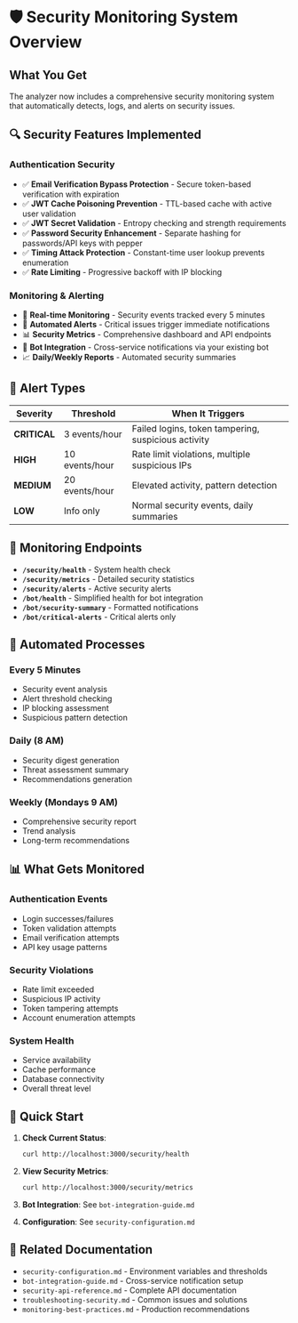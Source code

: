 # 🛡️ Security Monitoring System Overview

## What You Get

The analyzer now includes a comprehensive security monitoring system that automatically detects, logs, and alerts on security issues.

## 🔍 Security Features Implemented

### **Authentication Security**
- ✅ **Email Verification Bypass Protection** - Secure token-based verification with expiration
- ✅ **JWT Cache Poisoning Prevention** - TTL-based cache with active user validation
- ✅ **JWT Secret Validation** - Entropy checking and strength requirements
- ✅ **Password Security Enhancement** - Separate hashing for passwords/API keys with pepper
- ✅ **Timing Attack Protection** - Constant-time user lookup prevents enumeration
- ✅ **Rate Limiting** - Progressive backoff with IP blocking

### **Monitoring & Alerting**
- 🔄 **Real-time Monitoring** - Security events tracked every 5 minutes
- 🚨 **Automated Alerts** - Critical issues trigger immediate notifications
- 📊 **Security Metrics** - Comprehensive dashboard and API endpoints
- 🤖 **Bot Integration** - Cross-service notifications via your existing bot
- 📈 **Daily/Weekly Reports** - Automated security summaries

## 🎯 Alert Types

| Severity | Threshold | When It Triggers |
|----------|-----------|------------------|
| **CRITICAL** | 3 events/hour | Failed logins, token tampering, suspicious activity |
| **HIGH** | 10 events/hour | Rate limit violations, multiple suspicious IPs |
| **MEDIUM** | 20 events/hour | Elevated activity, pattern detection |
| **LOW** | Info only | Normal security events, daily summaries |

## 📡 Monitoring Endpoints

- **`/security/health`** - System health check
- **`/security/metrics`** - Detailed security statistics
- **`/security/alerts`** - Active security alerts
- **`/bot/health`** - Simplified health for bot integration
- **`/bot/security-summary`** - Formatted notifications
- **`/bot/critical-alerts`** - Critical alerts only

## 🔄 Automated Processes

### **Every 5 Minutes**
- Security event analysis
- Alert threshold checking
- IP blocking assessment
- Suspicious pattern detection

### **Daily (8 AM)**
- Security digest generation
- Threat assessment summary
- Recommendations generation

### **Weekly (Mondays 9 AM)**
- Comprehensive security report
- Trend analysis
- Long-term recommendations

## 📊 What Gets Monitored

### **Authentication Events**
- Login successes/failures
- Token validation attempts
- Email verification attempts
- API key usage patterns

### **Security Violations**
- Rate limit exceeded
- Suspicious IP activity
- Token tampering attempts
- Account enumeration attempts

### **System Health**
- Service availability
- Cache performance
- Database connectivity
- Overall threat level

## 🚀 Quick Start

1. **Check Current Status**:
   ```bash
   curl http://localhost:3000/security/health
   ```

2. **View Security Metrics**:
   ```bash
   curl http://localhost:3000/security/metrics
   ```

3. **Bot Integration**: See `bot-integration-guide.md`

4. **Configuration**: See `security-configuration.md`

## 📁 Related Documentation

- `security-configuration.md` - Environment variables and thresholds
- `bot-integration-guide.md` - Cross-service notification setup
- `security-api-reference.md` - Complete API documentation
- `troubleshooting-security.md` - Common issues and solutions
- `monitoring-best-practices.md` - Production recommendations
